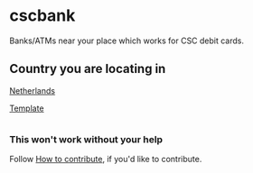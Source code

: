 # cscbank
Banks/ATMs near your place which works for CSC debit cards.
## Country you are locating in
[Netherlands](nl/nl_index.md)
&nbsp;&nbsp;

<!-- add something here -->




[Template](template/template_index.md)

<pre>
</pre>
### This won't work without your help
Follow [How to contribute](how_to_contribute.md), if you'd like to contribute.